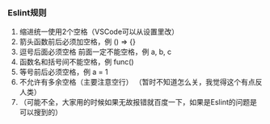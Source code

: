### Eslint规则

1. 缩进统一使用2个空格（VSCode可以从设置里改）
2. 箭头函数前后必须加空格，例 () => {}
3. 逗号后面必须空格 前面一定不能空格，例 a, b, c
4. 函数名和括号间不能空格，例 func()
5. 等号前后必须空格，例 a = 1
6. 不允许有多余空格（主要注意空行） （暂时不知道怎么关，我觉得这个有点反人类）
7. （可能不全，大家用的时候如果无故报错就百度一下，如果是Eslint的问题是可以搜到的）
